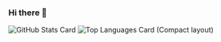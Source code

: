 ### Hi there 👋
![GitHub Stats Card](https://github-readme-stats.vercel.app/api?username=milan2229)
![Top Languages Card (Compact layout)](https://github-readme-stats.vercel.app/api/top-langs/?username=milan2229&layout=compact)
<!--
**milan2229/milan2229** is a ✨ _special_ ✨ repository because its `README.md` (this file) appears on your GitHub profile.

Here are some ideas to get you started:

- 🔭 I’m currently working on ...
- 🌱 I’m currently learning ...
- 👯 I’m looking to collaborate on ...
- 🤔 I’m looking for help with ...
- 💬 Ask me about ...
- 📫 How to reach me: ...
- 😄 Pronouns: ...
- ⚡ Fun fact: ...
-->
